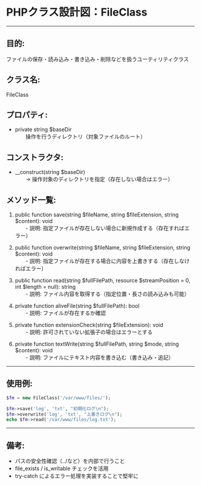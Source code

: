# PHPクラス設計図：FileClass

------------------------------

## 目的:
ファイルの保存・読み込み・書き込み・削除などを扱うユーティリティクラス

## クラス名:
FileClass

## プロパティ:
- private string $baseDir  
  操作を行うディレクトリ（対象ファイルのルート）

## コンストラクタ:
- __construct(string $baseDir)  
  → 操作対象のディレクトリを指定（存在しない場合はエラー）

## メソッド一覧:

1. public function save(string $fileName, string $fileExtension, string $content): void  
  - 説明: 指定ファイルが存在しない場合に新規作成する（存在すればエラー）

2. public function overwrite(string $fileName, string $fileExtension, string $content): void  
  - 説明: 指定ファイルが存在する場合に内容を上書きする（存在しなければエラー）

3. public function read(string $fullFilePath, resource $streamPosition = 0, int $length = null): string  
  - 説明: ファイル内容を取得する（指定位置・長さの読み込みも可能）

4. private function aliveFile(string $fullFilePath): bool  
  - 説明: ファイルが存在するか確認

5. private function extensionCheck(string $fileExtension): void  
  - 説明: 許可されていない拡張子の場合はエラーとする

6. private function textWrite(string $fullFilePath, string $mode, string $content): void  
  - 説明: ファイルにテキスト内容を書き込む（書き込み・追記）

---

## 使用例:
```php
$fm = new FileClass('/var/www/files/');

$fm->save('log', 'txt', "初期化ログ\n");
$fm->overwrite('log', 'txt', "上書きログ\n");
echo $fm->read('/var/www/files/log.txt');
```

---

## 備考:
- パスの安全性確認（../など）を内部で行うこと
- file_exists / is_writable チェックを活用
- try-catch によるエラー処理を実装することで堅牢に
